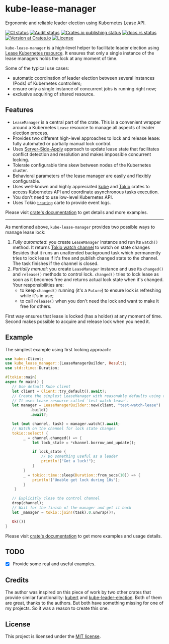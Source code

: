 # kube-lease-manager

Ergonomic and reliable leader election using Kubernetes Lease API.

<p>
<a href="https://github.com/alex-karpenko/kube-lease-manager/actions/workflows/ci.yaml" rel="nofollow"><img src="https://img.shields.io/github/actions/workflow/status/alex-karpenko/kube-lease-manager/ci.yaml?label=ci" alt="CI status"></a>
<a href="https://github.com/alex-karpenko/kube-lease-manager/actions/workflows/audit.yaml" rel="nofollow"><img src="https://img.shields.io/github/actions/workflow/status/alex-karpenko/kube-lease-manager/audit.yaml?label=audit" alt="Audit status"></a>
<a href="https://github.com/alex-karpenko/kube-lease-manager/actions/workflows/publish.yaml" rel="nofollow"><img src="https://img.shields.io/github/actions/workflow/status/alex-karpenko/kube-lease-manager/publish.yaml?label=publish" alt="Crates.io publishing status"></a>
<a href="https://docs.rs/kube-lease-manager" rel="nofollow"><img src="https://img.shields.io/docsrs/kube-lease-manager" alt="docs.rs status"></a>
<a href="https://crates.io/crates/kube-lease-manager" rel="nofollow"><img src="https://img.shields.io/crates/v/kube-lease-manager" alt="Version at Crates.io"></a>
<a href="https://github.com/alex-karpenko/kube-lease-manager/blob/HEAD/LICENSE" rel="nofollow"><img src="https://img.shields.io/crates/l/kube-lease-manager" alt="License"></a>
</p>

`kube-lease-manager` is a high-level helper to facilitate leader election using
[Lease Kubernetes resource](https://kubernetes.io/docs/reference/kubernetes-api/cluster-resources/lease-v1/).
It ensures that only a single instance of the lease managers holds the lock at any moment of time.

Some of the typical use cases:
* automatic coordination of leader election between several instances (Pods) of Kubernetes controllers;
* ensure only a single instance of concurrent jobs is running right now;
* exclusive acquiring of shared resource.

## Features

* `LeaseManager` is a central part of the crate.
  This is a convenient wrapper around a Kubernetes `Lease` resource to manage all aspects of leader election process.
* Provides two different high-level approaches to lock and release lease:
  fully automated or partially manual lock control.
* Uses [Server-Side-Apply](https://kubernetes.io/docs/reference/using-api/server-side-apply/)
  approach to update lease state that facilitates conflict detection and resolution
  and makes impossible concurrent locking.
* Tolerate configurable time skew between nodes of the Kubernetes cluster.
* Behavioral parameters of the lease manager are easily and flexibly configurable.
* Uses well-known and highly appreciated [kube](https://crates.io/crates/kube)
  and [Tokio](https://crates.io/crates/tokio)
  crates to access Kubernetes API and coordinate asynchronous tasks execution.
* You don't need to use low-level Kubernetes API.
* Uses Tokio [`tracing`](https://crates.io/crates/tracing) carte to provide event logs.

Please visit [crate's documentation](https://docs.rs/kube-lease-manager/) to get details and more examples.

---

As mentioned above, `kube-lease-manager` provides two possible ways to manage lease lock:
1. _Fully automated_: you create `LeaseManager` instance and run its `watch()` method.
   It returns [Tokio watch channel](https://docs.rs/tokio/1.38.0/tokio/sync/watch/index.html) to watch on state changes
   Besides that it runs an unattended background task
   which permanently tries to lock lease if it's free and publish changed state to the channel.
   The task finishes if the channel is closed.
2. _Partially manual_: you create `LeaseManager`
   instance and use its `changed()`
   and `release()` methods to control lock.
   `changed()` tries to lock lease as soon as it becomes free and returns actual lock state when it's changed.
   Your responsibilities are:
   - to keep `changed()` running (it's a `Future`) to ensure lock is refreshing while it's in use;
   - to call `release()` when you don't need the lock and want to make it free for others.

First way ensures that lease is locked (has a holder) at any moment of time.
Second makes possible to acquire and release lock when you need it.

## Example

The simplest example using first locking approach:
```rust
use kube::Client;
use kube_lease_manager::{LeaseManagerBuilder, Result};
use std::time::Duration;

#[tokio::main]
async fn main() {
   // Use default Kube client
   let client = Client::try_default().await?;
   // Create the simplest LeaseManager with reasonable defaults using convenient builder.
   // It uses Lease resource called `test-watch-lease`.
   let manager = LeaseManagerBuilder::new(client, "test-watch-lease")
           .build()
           .await?;

   let (mut channel, task) = manager.watch().await;
   // Watch on the channel for lock state changes
   tokio::select! {
        _ = channel.changed() => {
            let lock_state = *channel.borrow_and_update();

            if lock_state {
                // Do something useful as a leader
                println!("Got a luck!");
            }
        }
        _ = tokio::time::sleep(Duration::from_secs(10)) => {
            println!("Unable get lock during 10s");
        }
    }

   // Explicitly close the control channel
   drop(channel);
   // Wait for the finish of the manager and get it back
   let _manager = tokio::join!(task).0.unwrap()?;

   Ok(())
}
```

Please visit [crate's documentation](https://docs.rs/kube-lease-manager/) to get more examples and usage details.

## TODO

- [x] Provide some real and useful examples.

## Credits

The author was inspired on this piece of work by two other crates that provide similar functionality:
[kubert](https://crates.io/crates/kubert) and [kube-leader-election](https://crates.io/crates/kube-leader-election).
Both of them are great, thanks to the authors.
But both have something missing for one of my projects.
So it was a reason to create this one.

## License

This project is licensed under the [MIT license](LICENSE).
